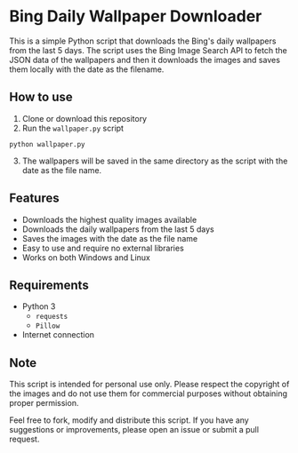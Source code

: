 # Bing Daily Wallpaper Downloader

This is a simple Python script that downloads the Bing's daily wallpapers from the last 5 days. The script uses the Bing Image Search API to fetch the JSON data of the wallpapers and then it downloads the images and saves them locally with the date as the filename.

## How to use

1.  Clone or download this repository
2.  Run the `wallpaper.py` script


```
python wallpaper.py
```
3.  The wallpapers will be saved in the same directory as the script with the date as the file name.

## Features

- Downloads the highest quality images available
- Downloads the daily wallpapers from the last 5 days
- Saves the images with the date as the file name
- Easy to use and require no external libraries
- Works on both Windows and Linux

## Requirements

- Python 3
  - `requests`
  - `Pillow`
- Internet connection

## Note

This script is intended for personal use only. Please respect the copyright of the images and do not use them for commercial purposes without obtaining proper permission.

Feel free to fork, modify and distribute this script. If you have any suggestions or improvements, please open an issue or submit a pull request.
